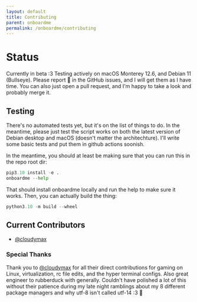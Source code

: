 ```yaml
---
layout: default
title: Contributing 
parent: onboardme
permalink: /onboardme/contributing
---
```


# Status
Currently in beta :3 Testing actively on macOS Monterey 12.6, and Debian 11 (Bullseye). Please report 🐛 in the GitHub issues, and I will get them as I have time. You can also just open a pull request, and I'm happy to take a look and probably merge it.

## Testing
There's no automated tests yet, but it's on the list of things to do. In the meantime, please just test the script works on both the latest version of Debian desktop and macOS (doesn't matter the architechture). I'll write some basic tests and put them in github actions soonish.

In the meantime, you should at least be making sure that you can run this in the repo root dir:

```python
pip3.10 install -e .
onboardme --help
```

That should install onboardme locally and run the help to make sure it works. Then, you can actually build the thing:

```python
python3.10 -m build --wheel
```

## Current Contributors
- [@cloudymax]()

### Special Thanks
Thank you to [@cloudymax]() for all their direct contributions for gaming on Linux, virtualization, rc file edits, and the hyper terminal configs. Also great engineer to rubberduck with generally. Couldn't have polished a lot of this without their patience during my late night ramblings about my 8 different package managers and why utf-8 isn't called utf-14 :3 :blue_heart:
